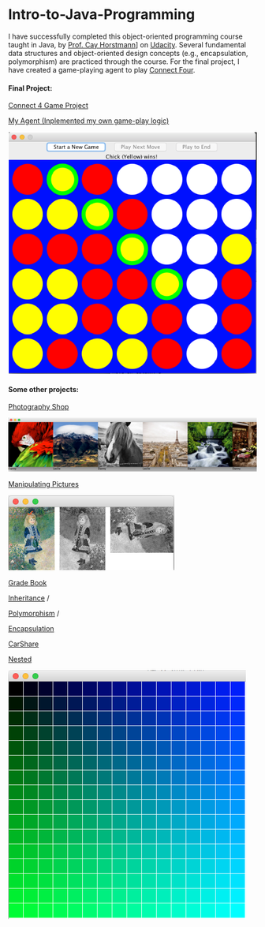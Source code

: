 # Intro-to-Java-Programming

I have successfully completed this object-oriented programming course taught in Java, by [Prof. Cay Horstmann](http://www.horstmann.com/)] on [Udacity](https://www.udacity.com). Several fundamental data structures and object-oriented design concepts (e.g., encapsulation, polymorphism) are practiced through the course. For the final project, I have created a game-playing agent to play [Connect Four](http://en.wikipedia.org/wiki/Connect_Four).

#### Final Project:

[Connect 4 Game Project](https://github.com/vjauckus/Intro-to-Java-Programming/tree/master/FinalProject)

[My Agent (Inplemented my own game-play logic)](https://github.com/vjauckus/Intro-to-Java-Programming/blob/master/FinalProject/MyAgent.java)

![Game Play Screenshot](https://github.com/vjauckus/Intro-to-Java-Programming/blob/master/FinalProject/FourWinGame.png)

#### Some other projects:

[Photography Shop](https://github.com/vjauckus/Intro-to-Java-Programming/tree/master/PhotographyShop)

![alt text](https://github.com/vjauckus/Intro-to-Java-Programming/blob/master/PhotographyShop/finished_photo.png "Displaying all finished work by all photographers.")

[Manipulating Pictures](https://github.com/vjauckus/Intro-to-Java-Programming/blob/master/ManipulatingPicture/PictureUtil.java)

![alt text](https://github.com/vjauckus/Intro-to-Java-Programming/blob/master/ManipulatingPicture/manipulated_Picture.png "Flipping and rotating pictures.")

[Grade Book](https://github.com/vjauckus/Intro-to-Java-Programming/blob/master/GradeBook/GradeBook.java)

[Inheritance](https://github.com/vjauckus/Intro-to-Java-Programming/blob/master/Question/ChoiceQuestion.java) / 

[Polymorphism](https://github.com/vjauckus/Intro-to-Java-Programming/blob/master/Scene/Scene.java) / 

[Encapsulation](https://github.com/vjauckus/Intro-to-Java-Programming/blob/master/Dog/Dog.java)

[CarShare](https://github.com/vjauckus/Intro-to-Java-Programming/blob/master/Carshare/Car.java)

[Nested](https://github.com/vjauckus/Intro-to-Java-Programming/blob/master/Nested/Colors.java)

![alt text](https://github.com/vjauckus/Intro-to-Java-Programming/blob/master/Nested/nested.png "Incrementing colors.")
